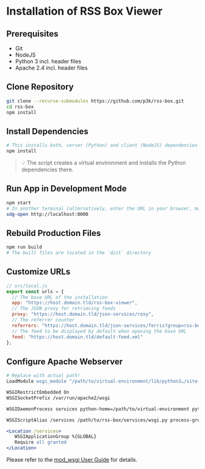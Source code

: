 # Installation of RSS Box Viewer

## Prerequisites

- Git
- NodeJS
- Python 3 incl. header files
- Apache 2.4 incl. header files

## Clone Repository

```sh
git clone --recurse-submodules https://github.com/p3k/rss-box.git
cd rss-box
npm install
```

## Install Dependencies

```sh
# This installs both, server (Python) and client (NodeJS) dependencies
npm install
```

> 💡 The script creates a virtual environment and installs the Python dependencies there.

## Run App in Development Mode

```sh
npm start
# In another terminal (alternatively, enter the URL in your browser, manually)
xdg-open http://localhost:8000
```

## Rebuild Production Files

```sh
npm run build
# The built files are located in the `dist` directory
```

## Customize URLs

```js
// src/local.js
export const urls = {
  // The base URL of the installation
  app: "https://host.domain.tld/rss-box-viewer",
  // The JSON proxy for retrieving feeds
  proxy: "https://host.domain.tld/json-services/roxy",
  // The referrer counter
  referrers: "https://host.domain.tld/json-services/ferris?group=rss-box",
  // The feed to be displayed by default when opening the base URL
  feed: "https://host.domain.tld/default-feed.xml"
};
```

## Configure Apache Webserver

```apache
# Replace with actual path!
LoadModule wsgi_module "/path/to/virtual-environment/lib/python3…/site-packages/mod_wsgi/server/mod_wsgi-py3….so"

WSGIRestrictEmbedded On
WSGISocketPrefix /var/run/apache2/wsgi

WSGIDaemonProcess services python-home=/path/to/virtual-environment python-path=/path/to/rss-box/services

WSGIScriptAlias /services /path/to/rss-box/services/wsgi.py process-group=services

<Location /services>
   WSGIApplicationGroup %{GLOBAL}
   Require all granted
</Location>
```

Please refer to the [mod_wsgi User Guide](https://modwsgi.readthedocs.io/en/master/user-guides/virtual-environments.html) for details.
